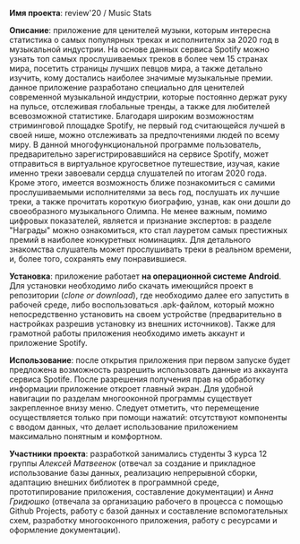 **Имя проекта**: review'20 / Music Stats

**Описание**: приложение для ценителей музыки, которым интересна статистика о самых популярных треках и исполнителях за 2020 год в музыкальной индустрии. На основе данных сервиса Spotify можно узнать топ самых прослушиваемых треков в более чем 15 странах мира, посетить страницы лучших певцов мира, а также детально изучить, кому достались наиболее значимые музыкальные премии. данное приложение разработано специально для ценителей современной музыкальной индустрии, которые постоянно держат руку на пульсе, отслеживая глобальные тренды, а также для любителей всевозможной статистике. Благодаря широким возможностям стриминговой площадке Spotify, не первый год считающейся лучшей в своей нише, можно отслеживать за предпочтениями людей по всему миру. В данной многофункциональной программе пользователь, предварительно зарегистрировавшийся на сервисе Spotify, может отправиться в виртуальное кругосветное путешествие, изучая, какие именно треки завоевали сердца слушателей по итогам 2020 года. Кроме этого, имеется возможность ближе познакомиться с самими прослушиваемыми исполнителями за весь год, послушать их лучшие треки, а также прочитать короткую биографию, узнав, как они дошли до своеобразного музыкального Олимпа. Не менее важным, помимо цифровых показателей, является и признание экспертов: в разделе "Награды" можно ознакомиться, кто стал лауретом самых престижных премий в наиболее конкуретных номинациях. Для детального знакомства слушатель может прослушивать треки в реальном времени, и, более того, сохранять ему понравившиеся. 

**Установка**: приложение работает **на операционной системе Android**. 
Для установки необходимо либо скачать имеющийся проект в репозитории (*clone or download*), где необходимо далее его запустить в рабочей среде, либо воспользоваться .apk-файлом, который можно непосредственно установить на своем устройстве (предварительно в настройках разрешив установку из внешних источников). Также для грамотной работы приложения необходимо иметь аккаунт и приложение Spotify.

**Использование**: после открытия приложения при первом запуске будет предложена возможность разрешить использовать данные из аккаунта сервиса Spotife. После разрешения получения прав на обработку информации приложение откроет главный экран. Для удобной навигации по разделам многооконной программы существует закрепленное внизу меню. Следует отметить, что перемещение осуществляется только при помощи нажатий: отсутствуют компоненты с вводом данных, что делает использование приложением максимально понятным и комфортном.

**Участники проекта**: разработкой занимались студенты 3 курса 12 группы *Алексей Матвеенок* (отвечал за создание и прикладное использование базы данных, реализацию непрерывной сборки, адаптацию внешних библиотек в программной среде, прототипирование приложения, составление документации)  и *Анна Гридюшко* (отвечала за организацию рабочего в процесса с помощью Github Projects, работу с базой данных и составление вспомогательных схем, разработку многооконного приложения, работу с ресурсами и оформление документации). 
